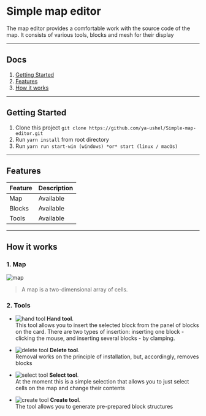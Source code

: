 # Simple map editor

The map editor provides a comfortable work with the source code of the map. It consists of various tools, blocks and mesh for their display

---

## Docs

1. [Getting Started](#getting-started)
1. [Features](#features)
1. [How it works](#how-it-works)

---


## Getting Started

1. Clone this project `git clone https://github.com/ya-ushel/Simple-map-editor.git`
1. Run `yarn install` from root directory
1. Run `yarn run start-win (windows) *or* start (linux / macOs)`

---

## Features

| Feature          | Description                         |
|------------------|-------------------------------------|
| Map              |                           Available |
| Blocks           |                           Available |
| Tools            |                           Available |
---

## How it works

### 1. Map

![map](http://i.piccy.info/i9/80495c3ddc7d243a82d8a2d1228a2745/1494485872/18764/1144576/map.png)  
> A map is a two-dimensional array of cells.



### 2. Tools

* ![hand tool](http://i.piccy.info/i9/16d39b65b783dc487c287cdb49a353d6/1494442914/984/1144576/hand.png)  **Hand tool**.  
This tool allows you to insert the selected block from the panel of blocks on the card. There are two types of insertion: inserting one block - clicking the mouse, and inserting several blocks - by clamping.

* ![delete tool](http://i.piccy.info/i9/bb26612e6ba5589ea1f4e58844930bf5/1494443301/992/1144576/delete.png) **Delete tool**.  
Removal works on the principle of installation, but, accordingly, removes blocks

* ![select tool](http://i.piccy.info/i9/75169cd73e42b189b667b7d701437137/1494444113/474/1144576/icon.png) **Select tool**.  
At the moment this is a simple selection that allows you to just select cells on the map and change their contents

* ![create tool](http://i.piccy.info/i9/c797d544f3379c16388a2712d713d756/1494444130/1231/1144576/add.png) **Create tool**.  
The tool allows you to generate pre-prepared block structures
